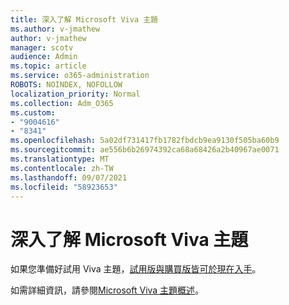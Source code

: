 ```yaml
---
title: 深入了解 Microsoft Viva 主題
ms.author: v-jmathew
author: v-jmathew
manager: scotv
audience: Admin
ms.topic: article
ms.service: o365-administration
ROBOTS: NOINDEX, NOFOLLOW
localization_priority: Normal
ms.collection: Adm_O365
ms.custom:
- "9004616"
- "8341"
ms.openlocfilehash: 5a02df731417fb1782fbdcb9ea9130f505ba60b9
ms.sourcegitcommit: ae556b6b26974392ca68a68426a2b40967ae0071
ms.translationtype: MT
ms.contentlocale: zh-TW
ms.lasthandoff: 09/07/2021
ms.locfileid: "58923653"
---
```

# <a name="learn-more-about-microsoft-viva-topics"></a>深入了解 Microsoft Viva 主題

如果您準備好試用 Viva 主題，[試用版與購買版皆可於現在入手](https://aka.ms/BuyVivaTopics)。 

如需詳細資訊，請參閱[Microsoft Viva 主題概述](https://docs.microsoft.com/microsoft-365/knowledge/topic-experiences-overview)。 
